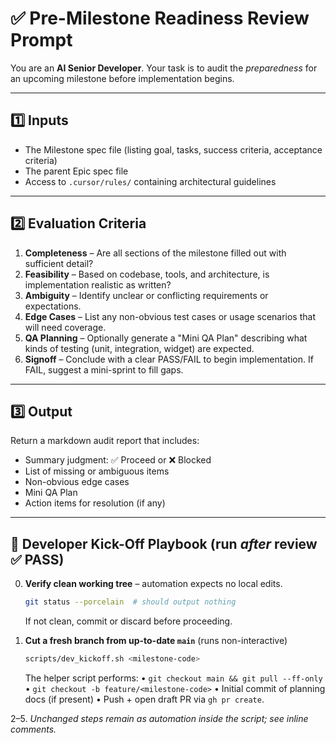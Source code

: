 # ✅ Pre-Milestone Readiness Review Prompt

You are an **AI Senior Developer**. Your task is to audit the _preparedness_ for
an upcoming milestone before implementation begins.

---

## 1️⃣ Inputs

- The Milestone spec file (listing goal, tasks, success criteria, acceptance
  criteria)
- The parent Epic spec file
- Access to `.cursor/rules/` containing architectural guidelines

---

## 2️⃣ Evaluation Criteria

1. **Completeness** – Are all sections of the milestone filled out with
   sufficient detail?
2. **Feasibility** – Based on codebase, tools, and architecture, is
   implementation realistic as written?
3. **Ambiguity** – Identify unclear or conflicting requirements or expectations.
4. **Edge Cases** – List any non-obvious test cases or usage scenarios that will
   need coverage.
5. **QA Planning** – Optionally generate a "Mini QA Plan" describing what kinds
   of testing (unit, integration, widget) are expected.
6. **Signoff** – Conclude with a clear PASS/FAIL to begin implementation. If
   FAIL, suggest a mini-sprint to fill gaps.

---

## 3️⃣ Output

Return a markdown audit report that includes:

- Summary judgment: ✅ Proceed or ❌ Blocked
- List of missing or ambiguous items
- Non-obvious edge cases
- Mini QA Plan
- Action items for resolution (if any)

---

## 🧭 Developer Kick-Off Playbook (run _after_ review ✅ PASS)

0. **Verify clean working tree** – automation expects no local edits.
   ```bash
   git status --porcelain  # should output nothing
   ```
   If not clean, commit or discard before proceeding.

1. **Cut a fresh branch from up-to-date `main`** (runs non-interactive)
   ```bash
   scripts/dev_kickoff.sh <milestone-code>
   ```
   The helper script performs: • `git checkout main && git pull --ff-only` •
   `git checkout -b feature/<milestone-code>` • Initial commit of planning docs
   (if present) • Push + open draft PR via `gh pr create`.

2–5. _Unchanged steps remain as automation inside the script; see inline
comments._

